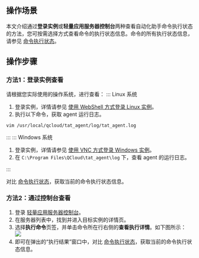 ## 操作场景
本文介绍通过**登录实例**或**轻量应用服务器控制台**两种查看自动化助手命令执行状态的方法，您可按需选择方式查看命令的执行状态信息。命令的所有执行状态信息，请参见 [命令执行状态](https://cloud.tencent.com/document/product/1340/50752#Status)。

## 操作步骤
### 方法1：登录实例查看
请根据您实际使用的操作系统，进行查看：
<dx-tabs>
::: Linux 系统
1. 登录实例，详情请参见 [使用 WebShell 方式登录 Linux 实例](https://cloud.tencent.com/document/product/1207/44642)。
2. 执行以下命令，获取 agent 运行日志。
```shellsession
vim /usr/local/qcloud/tat_agent/log/tat_agent.log 
``` 

:::
::: Windows 系统
1. 登录实例，详情请参见 [使用 VNC 方式登录 Windows 实例](https://cloud.tencent.com/document/product/1207/44656)。
2. 在 `C:\Program Files\QCloud\tat_agent\log` 下，查看 agent 的运行日志。

:::
</dx-tabs>

对比 [命令执行状态](https://cloud.tencent.com/document/product/1340/50752)，获取当前的命令执行状态信息。





### 方法2：通过控制台查看
1. 登录 [轻量应用服务器控制台](https://console.cloud.tencent.com/lighthouse/instance/index)。
2. 在服务器列表中，找到并进入目标实例的详情页。
3. 选择**执行命令**页签，并单击命令所在行右侧的**查看执行详情**。如下图所示：
![](https://main.qcloudimg.com/raw/b31a67ba262eb5d2b5aa04bc27b56189.png)
4. 即可在弹出的“执行结果”窗口中，对比 [命令执行状态](https://cloud.tencent.com/document/product/1340/50752)，获取当前的命令执行状态信息。
